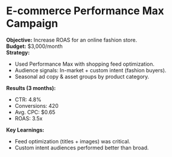 # E-commerce Performance Max Campaign

**Objective:** Increase ROAS for an online fashion store.  
**Budget:** $3,000/month  
**Strategy:**  
- Used Performance Max with shopping feed optimization.  
- Audience signals: In-market + custom intent (fashion buyers).  
- Seasonal ad copy & asset groups by product category.  

**Results (3 months):**
- CTR: 4.8%  
- Conversions: 420  
- Avg. CPC: $0.65  
- ROAS: 3.5x  

**Key Learnings:**  
- Feed optimization (titles + images) was critical.  
- Custom intent audiences performed better than broad. 


